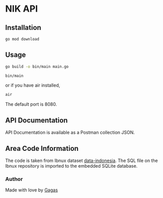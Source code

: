 # NIK API

## Installation

```bash
go mod download
```

## Usage

```bash
go build -o bin/main main.go
```

```bash
bin/main
```

or if you have air installed,

```bash
air
```

The default port is 8080.

## API Documentation

API Documentation is available as a Postman collection JSON.

## Area Code Information

The code is taken from Ibnux dataset [data-indonesia](https://github.com/ibnux/data-indonesia). The SQL file on the Ibnux repository is imported to the embedded SQLite database.

### Author

Made with love by [Gagas](https://github.com/gagaspbahar)